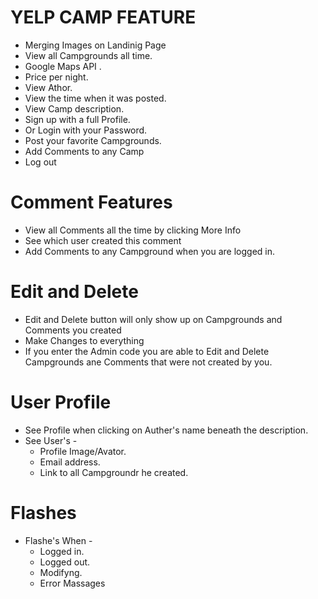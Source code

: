 # YELP CAMP FEATURE

* Merging Images on Landinig Page
* View all Campgrounds all time.
* Google Maps API .
* Price per night.
* View Athor.
* View the time when it was posted.
* View Camp description.
* Sign up with a full Profile.
* Or Login with your Password.
* Post your favorite Campgrounds.
* Add Comments to any Camp
* Log out

#    Comment Features

*  View all Comments all the time by clicking More Info
* See which user created this comment
* Add Comments to any Campground when you are logged in.

# Edit and Delete

* Edit and Delete button will only show up on Campgrounds and Comments you created
* Make Changes to everything
* If you enter the Admin code you are able to Edit and Delete Campgrounds ane Comments that were not created by you.

# User Profile
* See Profile when clicking on Auther's name beneath the description.
* See User's -
    * Profile Image/Avator.
	* Email address.
	* Link to all Campgroundr he created.

# Flashes

* Flashe's When - 
	* Logged in.
	* Logged out.
	* Modifyng.
	* Error Massages

	